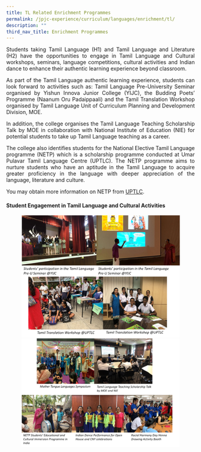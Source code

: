 ```yaml
---
title: TL Related Enrichment Programmes
permalink: /jpjc-experience/curriculum/languages/enrichment/tl/
description: ""
third_nav_title: Enrichment Programmes
---
```

<div align=justify>
<p>
Students taking Tamil Language (H1) and Tamil Language and Literature (H2) have the opportunities to engage in Tamil Language and Cultural workshops, seminars, language competitions, cultural activities and Indian dance to enhance their authentic learning experience beyond classroom.</p>

<p>
As part of the Tamil Language authentic learning experience, students can look forward to activities such as: Tamil Language Pre-University Seminar organised by Yishun Innova Junior College (YIJC), the Budding Poets’ Programme (Naanum Oru Padaippaali) and the Tamil Translation Workshop organised by Tamil Language Unit of Curriculum Planning and Development Division, MOE.</p>
 
<p>
In addition, the college organises the Tamil Language Teaching Scholarship Talk by MOE in collaboration with National Institute of Education (NIE) for potential students to take up Tamil Language teaching as a career.</p>
	
<p>
The college also identifies students for the National Elective Tamil Language programme (NETP) which is a scholarship programme conducted at Umar Pulavar Tamil Language Centre (UPTLC). The NETP programme aims to nurture students who have an aptitude in the Tamil Language to acquire greater proficiency in the language with deeper appreciation of the language, literature and culture.</p>

<p>
You may obtain more information on NETP from <a href="https://uptlc.moe.edu.sg/others/uptlc/for-students/netp-programme-and-scholarship">UPTLC</a>.</p>

<h4><strong>Student Engagement in Tamil Language and Cultural Activities</strong></h4>

<figure>
<img src="/images/TR%20Related%20Collage%201.png">
<img src="/images/TR%20Related%20Collage%202.png"></figure>
